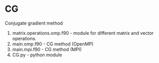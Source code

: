 # CG
Conjugate gradient method

1. matrix.operations.omp.f90 - module for different matrix and vector operations.
2. main.omp.f90 - CG method (OpenMP)
3. main.mpi.f90 - CG method (MPI)
4. CG.py - python module
